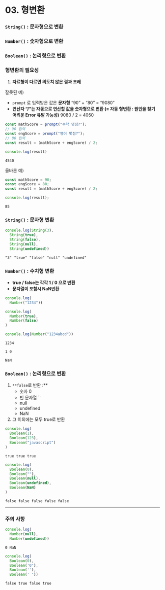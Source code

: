 # 03. 형변환

### `String()` : 문자형으로 변환

### `Number()` : 숫자형으로 변환

### `Boolean()` : 논리형으로 변환

### 형변환의 필요성

1. **자료형이 다르면 의도치 않은 결과 초래**

잘못된 예)

- `prompt` 로 입력받은 값은 **문자형**
“90” + “80” = “9080”
- **연산자 “/”는 자동으로 연산할 값을 숫자형으로 변환 (= 자동 형변환 : 원인을 찾기 어려운 Error 유발 가능성)**
9080 / 2 = 4050

```jsx
const mathScore = prompt("수학 몇점?");
// 90 입력
const engScore = prompt("영어 몇점?");
// 80 입력
const result = (mathScore + engScore) / 2;

console.log(result)
```

```
4540
```

올바른 예)

```jsx
const mathScore = 90;
const engScore = 80;
const result = (mathScore + engScore) / 2; 

console.log(result);
```

```
85
```

### `String()` : 문자형 변환

```jsx
console.log(String(3),
  String(true),
  String(false),
  String(null),
  String(undefined))
```

```
"3" "true" "false" "null" "undefined"
```

### `Number()` : 수치형 변환

- **true / false는 각각 1 / 0 으로 반환**
- **문자열이 포함시 NaN반환**

```jsx
console.log(
  Number("1234"))

console.log(
  Number(true),
  Number(false)
)

console.log(Number("1234abcd"))
```

```
1234
```

```
1 0
```

```
NaN
```

### `Boolean()` : 논리형으로 변환

1. `**false`로 반환 :** 
    - 숫자 0
    - 빈 문자열 ``
    - null
    - undefined
    - NaN
2. 그 이외에는 모두 true로 반환

```jsx
console.log(
  Boolean(1),
  Boolean(123),
  Boolean("javascript")
)
```

```
true true true
```

```jsx
console.log(
  Boolean(0),
  Boolean(""),
  Boolean(null),
  Boolean(undefined),
  Boolean(NaN)
)
```

```
false false false false false
```

---

### 주의 사항

```jsx
console.log(
  Number(null),
  Number(undefined))
```

```
0 NaN
```

```jsx
console.log(
  Boolean(0),
  Boolean('0'),
  Boolean(''),
  Boolean(' '))
```

```
false true false true
```